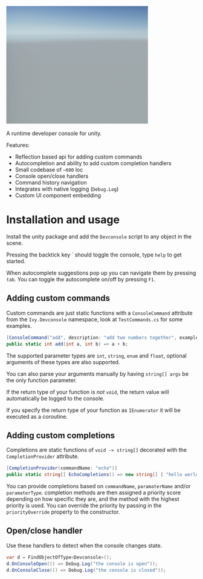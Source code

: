 ![](./demo.gif)

A runtime developer console for unity.

Features:
- Reflection based api for adding custom commands
- Autocompletion and ability to add custom completion handlers
- Small codebase of `~600` loc
- Console open/close handlers
- Command history navigation
- Integrates with native logging (`Debug.Log`)
- Custom UI component embedding

# Installation and usage

Install the unity package and add the `Devconsole` script to any object in the scene.

Pressing the backtick key \` should toggle the console, type `help` to get started.

When autocomplete suggestions pop up you can navigate them by pressing `tab`. You can toggle the autocomplete on/off by pressing `F1`.

## Adding custom commands

Custom commands are just static functions with a `ConsoleCommand` attribute from the `Ivy.Devconsole` namespace, look at `TestCommands.cs` for some examples.

```C#
[ConsoleCommand("add", description: "add two numbers together", example: "add 10 20")]
public static int add(int a, int b) => a + b;
```

The supported parameter types are `int`, `string`, `enum` and `float`, optional arguments of these types are also supported.

You can also parse your arguments manually by having `string[] args` be the only function parameter.

If the return type of your function is *not* `void`, the return value will automatically be logged to the console.

If you specify the return type of your function as `IEnumerator` it will be executed as a coroutine.

## Adding custom completions

Completions are static functions of `void -> string[]` decorated with the `CompletionProvider` attribute.

```C#
[CompletionProvider(commandName: "echo")]
public static string[] EchoCompletions() => new string[] { "hello world", "hello devconsole", "testing" };
```
You can provide completions based on `commandName`, `paramaterName` and/or `paramaterType`. completion methods are then assigned a priority score depending on how specific they are, and the method with the highest priority is used.
You can override the priority by passing in the `priorityOverride` property to the constructor.

## Open/close handler

Use these handlers to detect when the console changes state.

```C#
var d = FindObjectOfType<Devconsole>();
d.OnConsoleOpen(() => Debug.Log("the console is open"));
d.OnConsoleClose(() => Debug.Log("the console is closed"));
```